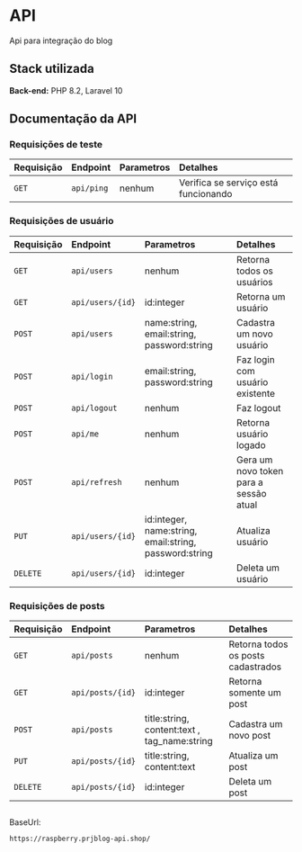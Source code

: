 
# API

Api para integração do blog

## Stack utilizada

**Back-end:** PHP 8.2, Laravel 10

## Documentação da API

### Requisições de teste

|Requisição          | Endpoint         | Parametros                                  | Detalhes                               |
| :----------------- | :--------------- | :------------------------------------------ | :------------------------------------- |
|`GET`               | `api/ping`       | nenhum                                      | Verifica se serviço está funcionando   |


### Requisições de usuário

|Requisição          | Endpoint         | Parametros                                              | Detalhes                               |
| :----------------- | :--------------- | :------------------------------------------------------ | :------------------------------------- |
|`GET`               | `api/users`      | nenhum                                                  | Retorna todos os usuários              |
|`GET`               | `api/users/{id}` | id:integer                                              | Retorna um usuário                     |
|`POST`              | `api/users`      | name:string, email:string, password:string              | Cadastra um novo usuário               |
|`POST`              | `api/login`      | email:string, password:string                           | Faz login com usuário existente        |
|`POST`              | `api/logout`     | nenhum                                                  | Faz logout                             |
|`POST`              | `api/me`         | nenhum                                                  | Retorna usuário logado                 |
|`POST`              | `api/refresh`    | nenhum                                                  | Gera um novo token para a sessão atual |
|`PUT`               | `api/users/{id}` | id:integer, name:string, email:string, password:string  | Atualiza usuário                       |
|`DELETE`            | `api/users/{id}` | id:integer                                              | Deleta um usuário                      |

### Requisições de posts

|Requisição          | Endpoint         | Parametros                                              | Detalhes                               |
| :----------------- | :--------------- | :------------------------------------------------------ | :------------------------------------- |
|`GET`               | `api/posts`      | nenhum                                                  | Retorna todos os posts cadastrados     |
|`GET`               | `api/posts/{id}` | id:integer                                              | Retorna somente um post                |
|`POST`              | `api/posts`      | title:string, content:text , tag_name:string            | Cadastra um novo post                  |
|`PUT`               | `api/posts/{id}` | title:string, content:text                              | Atualiza um post                       |
|`DELETE`            | `api/posts/{id}` | id:integer                                              | Deleta um post                         |

##

BaseUrl:
```bash
https://raspberry.prjblog-api.shop/
```
